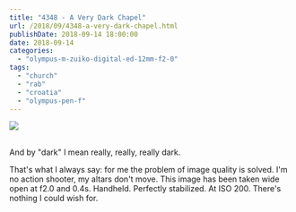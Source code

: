 ```yaml
---
title: "4348 - A Very Dark Chapel"
url: /2018/09/4348-a-very-dark-chapel.html
publishDate: 2018-09-14 18:00:00
date: 2018-09-14
categories: 
  - "olympus-m-zuiko-digital-ed-12mm-f2-0"
tags: 
  - "church"
  - "rab"
  - "croatia"
  - "olympus-pen-f"
---
```

<div class="container">
<div class="center"><a target="_blank" href="https://d25zfm9zpd7gm5.cloudfront.net/1200x1200/2017/20170718_200648_lr.jpg"><img class="webfeedsFeaturedVisual" src="https://d25zfm9zpd7gm5.cloudfront.net/0600x0600/2017/20170718_200648_lr.jpg" /></a></div>
</div>
<br />

And by "dark" I mean really, really, really dark. 

That's what I always say: for me the problem of image quality is
solved. I'm no action shooter, my altars don't move. This image has
been taken wide open at f2.0 and 0.4s. Handheld. Perfectly
stabilized. At ISO 200. There's nothing I could wish for.